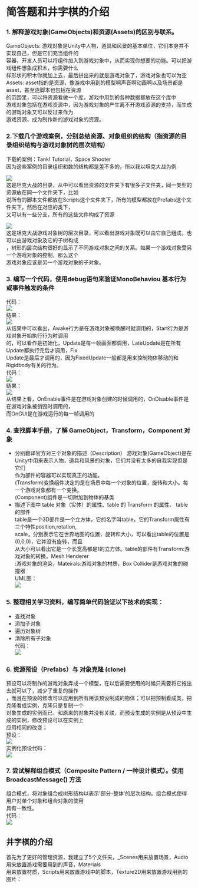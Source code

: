 # 简答题和井字棋的介绍
### 1. 解释游戏对象(GameObjects)和资源(Assets)的区别与联系。
GameObjects: 游戏对象是Unity中人物，道具和风景的基本单位，它们本身并不实现自己，但是它们充当组件的<br>
容器，开发人员可以将组件加入到游戏对象中，从而实现你想要的功能。可以把游戏组件想象成积木，你需要什么<br>
样形状的积木你就加上去，最后拼出来的就是游戏对象了，游戏对象也可以为空<br>
Assets: asset指的是资源，像游戏中用到的模型啊声音啊动画啊以及场景都是asset，甚至连脚本也包括在资源<br>
的范围里，可以将资源看做一个库，游戏中用到的各种数据都放在这个库中<br>
游戏对象包括在游戏资源中，因为游戏对象的产生离不开游戏资源的支持，而生成的游戏对象又可以反过来作为<br>
游戏资源，成为制作新的游戏对象的资源。<br>

### 2.下载几个游戏案例，分别总结资源、对象组织的结构（指资源的目录组织结构与游戏对象树的层次结构）
下载的案例：Tank! Tutorial，Space Shooter<br>
因为这些案例的目录组织和数的结构都是差不多的，所以我以坦克大战为例<br>

![](https://github.com/flashowner/first3DHomework/blob/master/%E5%9B%BE%E7%89%871.PNG)
<br>
这是坦克大战的目录，从中可以看出资源的文件夹下有很多子文件夹，同一类型的资源放在同一个文件夹下，比如<br>
说所有的脚本文件都放在Scripts这个文件夹下，所有的模型都放在Prefabs这个文件夹下。然后在对应的类下，<br>
又可以有一些分支，所有的这些文件构成了资源<br>

![](https://github.com/flashowner/first3DHomework/blob/master/%E5%9B%BE%E7%89%872.PNG)<br>
这是坦克大战游戏对象树的层次目录，可以看出游戏对象既可以由它自己组成，也可以由游戏对象及它的子树构成<br>
，树形的层次结构很好的显示了不同游戏对象之间的关系。如果一个游戏对象受另一个游戏对象的控制，那么这个<br>
游戏对象应该是另一个游戏对象的子对象。<br>

### 3. 编写一个代码，使用debug语句来验证MonoBehaviou 基本行为或事件触发的条件
代码：<br>
![](https://github.com/flashowner/first3DHomework/blob/master/%E5%9B%BE%E7%89%873.PNG)
<br>
结果：<br>
![](https://github.com/flashowner/first3DHomework/blob/master/%E5%9B%BE%E7%89%874.PNG)
<br>
从结果中可以看出，Awake行为是在游戏对象被唤醒时就调用的，Start行为是游戏对象开始执行行为时调用<br>
的，可以看作是初始化，Update是每一帧画面都调用，LateUpdate是在所有Update都执行完后才调用，Fix<br>
Update是最后才调用的，因为FixedUpdate一般都是用来控制物体移动的和Rigidbody有关的行为。<br>
代码：<br>
![](https://github.com/flashowner/first3DHomework/blob/master/%E5%9B%BE%E7%89%875.PNG)
<br>
结果：<br>
![](https://github.com/flashowner/first3DHomework/blob/master/%E5%9B%BE%E7%89%876.PNG)
<br>
从结果上看，OnEnable事件是在游戏对象创建的时候调用的，OnDisable事件是在游戏对象被销毁时调用的，<br>
而OnGUI是在游戏运行的每一帧调用的<br>

### 4. 查找脚本手册，了解 GameObject，Transform，Component 对象
* 分别翻译官方对三个对象的描述（Description）
游戏对象(GameObject)是在Unity中用来表示人物，道具和风景的对象，它们并没有太多的自我实现但是它们<br>
作为部件的容器可以实现真正的功能。<br>
(Transform)变换组件决定的是在场景中每一个对象的位置，旋转和大小。每一个游戏对象都有一个变换。<br>
(Component)组件是一切附加到物体的基类<br>
* 描述下图中 table 对象（实体）的属性、table 的 Transform 的属性、 table 的部件<br>
table是一个3D部件是一个立方体，它的名字叫table，它的Transform属性有三个特性position,rotation,<br>
scale，分别表示它在世界地图的位置，旋转和大小，可以看出table的位置是(0,0,0)，它并没有旋转，而且<br>
从大小可以看出它是一个长宽高都是1的立方体。table的部件有Transform:游戏对象的转换，Mesh Henderer<br>
:游戏对象的渲染，Mateirals:游戏对象的材质，Box Collider是游戏对象的碰撞器<br>
UML图：<br>
![](https://github.com/flashowner/first3DHomework/blob/master/%E5%9B%BE%E7%89%877.PNG) <br>

### 5. 整理相关学习资料，编写简单代码验证以下技术的实现：
* 查找对象
* 添加子对象
* 遍历对象树
* 清除所有子对象<br>
代码：<br>
![](https://github.com/flashowner/first3DHomework/blob/master/%E5%9B%BE%E7%89%878.PNG) <br>

### 6. 资源预设（Prefabs）与 对象克隆 (clone)
预设可以将制作的游戏对象弄成一个模型，在以后需要使用的时候只需要将它拖出去就可以了，减少了重复的操作<br>
，而且在预设的修改可以应用到所有用该预设制成的物体；可以把预制看成类，把克隆看成实例，克隆只是复制一个<br>
对象生成的实例而已，和原来的对象并没有关联，而预设生成的实例是从预设中生成的实例，修改预设可以在实例上<br>
应用相同的改变；<br>
预设：<br>
![](https://github.com/flashowner/first3DHomework/blob/master/%E5%9B%BE%E7%89%879.PNG) <br>
实例化预设代码：<br>
![](https://github.com/flashowner/first3DHomework/blob/master/%E5%9B%BE%E7%89%8710.PNG) <br>

### 7. 尝试解释组合模式（Composite Pattern / 一种设计模式）。使用 BroadcastMessage() 方法
组合模式，将对象组合成树形结构以表示'部分-整体'的层次结构。组合模式使得用户对单个对象和组合对象的使用<br>
具有一致性。<br>
代码：<br>
![](https://github.com/flashowner/first3DHomework/blob/master/%E5%9B%BE%E7%89%8711.PNG)<br>

## 井字棋的介绍
首先为了更好的管理资源，我建立了5个文件夹，_Scenes用来放置场景，Audio用来放置游戏需要用到的声音，Materials<br>
用来放置材质，Scripts用来放置游戏中的脚本，Texture2D用来放置游戏用到的图片：<br>

